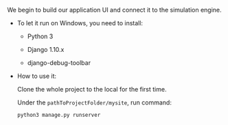 
We begin to build our application UI and connect it to the simulation engine. 

* To let it run on Windows, you need to install:

    - Python 3
    
    - Django 1.10.x
    
    - django-debug-toolbar
  
* How to use it:

  Clone the whole project to the local for the first time. 

  Under the `pathToProjectFolder/mysite`, run command:
  
    ```
    python3 manage.py runserver
    ```
